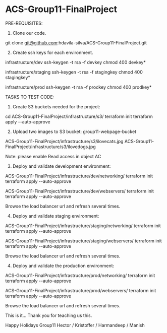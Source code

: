 # ACS-Group11-FinalProject

PRE-REQUISITES:

1. Clone our code.

git clone git@github.com:hdavila-silva/ACS-Group11-FinalProject.git

2. Create ssh keys for each environment.

infrastructure/dev
ssh-keygen -t rsa -f devkey
chmod 400 devkey*

infrastructure/staging
ssh-keygen -t rsa -f stagingkey
chmod 400 stagingkey*

infrastructure/prod
ssh-keygen -t rsa -f prodkey
chmod 400 prodkey*

TASKS TO TEST CODE:

1. Create S3 buckets needed for the project:

cd ACS-Group11-FinalProject/infrastructure/s3/
terraform init
terraform apply --auto-approve

2. Upload two images to S3 bucket: group11-webpage-bucket

ACS-Group11-FinalProject/infrastructure/s3/ilovecats.jpg
ACS-Group11-FinalProject/infrastructure/s3/ilovedogs.jpg

Note: please enable Read access in object AC

3. Deploy and validate development environment:

ACS-Group11-FinalProject/infrastructure/dev/networking/
terraform init
terraform apply --auto-approve

ACS-Group11-FinalProject/infrastructure/dev/webservers/
terraform init
terraform apply --auto-approve

Browse the load balancer url and refresh several times.

4. Deploy and validate staging environment:

ACS-Group11-FinalProject/infrastructure/staging/networking/
terraform init
terraform apply --auto-approve

ACS-Group11-FinalProject/infrastructure/staging/webservers/
terraform init
terraform apply --auto-approve

Browse the load balancer url and refresh several times.

4. Deploy and validate the production environment:

ACS-Group11-FinalProject/infrastructure/prod/networking/
terraform init
terraform apply --auto-approve

ACS-Group11-FinalProject/infrastructure/prod/webservers/
terraform init
terraform apply --auto-approve

Browse the load balancer url and refresh several times.


This is it... Thank you for teaching us this.

Happy Holidays
Group11
Hector / Kristoffer / Harmandeep / Manish
